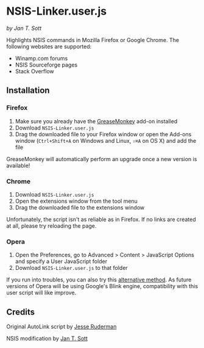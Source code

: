 # NSIS-Linker.user.js
*by Jan T. Sott*

Highlights NSIS commands in Mozilla Firefox or Google Chrome. The following websites are supported:

* Winamp.com forums
* NSIS Sourceforge pages
* Stack Overflow

## Installation

### Firefox

1. Make sure you already have the [GreaseMonkey](https://addons.mozilla.org/en-US/firefox/addon/greasemonkey/) add-on installed
2. Download `NSIS-Linker.user.js`
3. Drag the downloaded file to your Firefox window or open the Add-ons window (`Ctrl+Shift+A` on Windows and Linux, `⇧⌘A` on OS X) and add the file

GreaseMonkey will automatically perform an upgrade once a new version is available!

### Chrome

1. Download `NSIS-Linker.user.js`
2. Open the extensions window from the tool menu
3. Drag the downloaded file to the extensions window

Unfortunately, the script isn't as reliable as in Firefox. If no links are created at all, please try reloading the page.

### Opera

1. Open the Preferences, go to Advanced > Content > JavaScript Options and specify a User JavaScript folder
2. Download `NSIS-Linker.user.js` to that folder

If you run into troubles, you can also try this [alternative method](http://www.howtocreate.co.uk/operaStuff/userJavaScript.html#compatibility). As future versions of Opera will be using Google's Blink engine, compatibility with this user script will like improve.

## Credits

Original AutoLink script by [Jesse Ruderman](http://www.squarefree.com)

NSIS modification by [Jan T. Sott](http://whyeye.org)